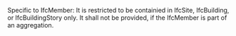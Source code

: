Specific to IfcMember: It is restricted to be containied in IfcSite, IfcBuilding, or IfcBuildingStory only. It shall not be provided, if the IfcMember is part of an aggregation.